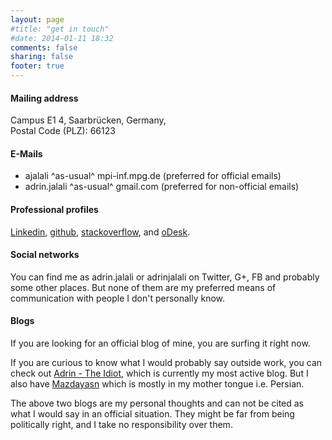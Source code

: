 ```yaml
---
layout: page
#title: "get in touch"
#date: 2014-01-11 18:32
comments: false
sharing: false
footer: true
---
```


#### Mailing address
Campus E1 4, Saarbrücken, Germany,<br>
Postal Code (PLZ): 66123

#### E-Mails
* ajalali ^as-usual^ mpi-inf.mpg.de (preferred for official emails)
* adrin.jalali ^as-usual^ gmail.com (preferred for non-official emails)

#### Professional profiles
[Linkedin](http://www.linkedin.com/in/adrinjalali),
[github](https://github.com/adrinjalali), 
[stackoverflow](http://stackoverflow.com/users/2536294/adrin), and
[oDesk](https://www.odesk.com/o/profiles/users/_~01713e8b24c3a4a243/).

#### Social networks
You can find me as adrin.jalali or adrinjalali on Twitter, G+, FB and probably 
some other places. But none of them are my preferred means of communication with
people I don't personally know.

#### Blogs
If you are looking for an official blog of mine, you are surfing it right now.

If you are curious to know what I would probably say outside work, you
can check out
[Adrin - The Idiot](http://adrintheidiot.blogspot.com/), which is currently 
my most active blog. But I also have 
[Mazdayasn](http://mazdayasn.blogspot.com/) which is mostly in my mother
tongue i.e. Persian.

The above two blogs are my personal thoughts and can not be cited as
what I would say in an official situation. They might be far from
being politically right, and I take no responsibility over them.

